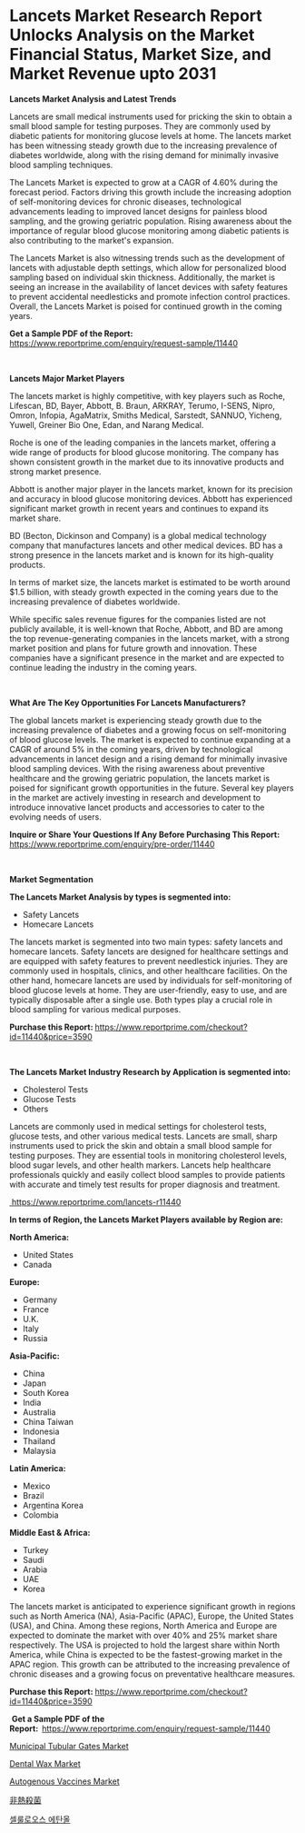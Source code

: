 <p><h1>Lancets Market Research Report Unlocks Analysis on the Market Financial Status, Market Size, and Market Revenue upto 2031</h1></p><p><strong>Lancets Market Analysis and Latest Trends</strong></p>
<p><p>Lancets are small medical instruments used for pricking the skin to obtain a small blood sample for testing purposes. They are commonly used by diabetic patients for monitoring glucose levels at home. The lancets market has been witnessing steady growth due to the increasing prevalence of diabetes worldwide, along with the rising demand for minimally invasive blood sampling techniques. </p><p>The Lancets Market is expected to grow at a CAGR of 4.60% during the forecast period. Factors driving this growth include the increasing adoption of self-monitoring devices for chronic diseases, technological advancements leading to improved lancet designs for painless blood sampling, and the growing geriatric population. Rising awareness about the importance of regular blood glucose monitoring among diabetic patients is also contributing to the market's expansion.</p><p>The Lancets Market is also witnessing trends such as the development of lancets with adjustable depth settings, which allow for personalized blood sampling based on individual skin thickness. Additionally, the market is seeing an increase in the availability of lancet devices with safety features to prevent accidental needlesticks and promote infection control practices. Overall, the Lancets Market is poised for continued growth in the coming years.</p></p>
<p><strong>Get a Sample PDF of the Report:&nbsp;</strong> <a href="https://www.reportprime.com/enquiry/request-sample/11440">https://www.reportprime.com/enquiry/request-sample/11440</a></p>
<p>&nbsp;</p>
<p><strong>Lancets Major Market Players</strong></p>
<p><p>The lancets market is highly competitive, with key players such as Roche, Lifescan, BD, Bayer, Abbott, B. Braun, ARKRAY, Terumo, I-SENS, Nipro, Omron, Infopia, AgaMatrix, Smiths Medical, Sarstedt, SANNUO, Yicheng, Yuwell, Greiner Bio One, Edan, and Narang Medical.</p><p>Roche is one of the leading companies in the lancets market, offering a wide range of products for blood glucose monitoring. The company has shown consistent growth in the market due to its innovative products and strong market presence.</p><p>Abbott is another major player in the lancets market, known for its precision and accuracy in blood glucose monitoring devices. Abbott has experienced significant market growth in recent years and continues to expand its market share.</p><p>BD (Becton, Dickinson and Company) is a global medical technology company that manufactures lancets and other medical devices. BD has a strong presence in the lancets market and is known for its high-quality products.</p><p>In terms of market size, the lancets market is estimated to be worth around $1.5 billion, with steady growth expected in the coming years due to the increasing prevalence of diabetes worldwide.</p><p>While specific sales revenue figures for the companies listed are not publicly available, it is well-known that Roche, Abbott, and BD are among the top revenue-generating companies in the lancets market, with a strong market position and plans for future growth and innovation. These companies have a significant presence in the market and are expected to continue leading the industry in the coming years.</p></p>
<p>&nbsp;</p>
<p><strong>What Are The Key Opportunities For Lancets Manufacturers?</strong></p>
<p><p>The global lancets market is experiencing steady growth due to the increasing prevalence of diabetes and a growing focus on self-monitoring of blood glucose levels. The market is expected to continue expanding at a CAGR of around 5% in the coming years, driven by technological advancements in lancet design and a rising demand for minimally invasive blood sampling devices. With the rising awareness about preventive healthcare and the growing geriatric population, the lancets market is poised for significant growth opportunities in the future. Several key players in the market are actively investing in research and development to introduce innovative lancet products and accessories to cater to the evolving needs of users.</p></p>
<p><strong>Inquire or Share Your Questions If Any Before Purchasing This Report:</strong> <a href="https://www.reportprime.com/enquiry/pre-order/11440">https://www.reportprime.com/enquiry/pre-order/11440</a></p>
<p>&nbsp;</p>
<p><strong>Market Segmentation</strong></p>
<p><strong>The Lancets Market Analysis by types is segmented into:</strong></p>
<p><ul><li>Safety Lancets</li><li>Homecare Lancets</li></ul></p>
<p><p>The lancets market is segmented into two main types: safety lancets and homecare lancets. Safety lancets are designed for healthcare settings and are equipped with safety features to prevent needlestick injuries. They are commonly used in hospitals, clinics, and other healthcare facilities. On the other hand, homecare lancets are used by individuals for self-monitoring of blood glucose levels at home. They are user-friendly, easy to use, and are typically disposable after a single use. Both types play a crucial role in blood sampling for various medical purposes.</p></p>
<p><strong>Purchase this Report:&nbsp;</strong><a href="https://www.reportprime.com/checkout?id=11440&price=3590">https://www.reportprime.com/checkout?id=11440&price=3590</a></p>
<p>&nbsp;</p>
<p><strong>The Lancets Market Industry Research by Application is segmented into:</strong></p>
<p><ul><li>Cholesterol Tests</li><li>Glucose Tests</li><li>Others</li></ul></p>
<p><p>Lancets are commonly used in medical settings for cholesterol tests, glucose tests, and other various medical tests. Lancets are small, sharp instruments used to prick the skin and obtain a small blood sample for testing purposes. They are essential tools in monitoring cholesterol levels, blood sugar levels, and other health markers. Lancets help healthcare professionals quickly and easily collect blood samples to provide patients with accurate and timely test results for proper diagnosis and treatment.</p></p>
<p><a href="https://www.reportprime.com/lancets-r11440">&nbsp;https://www.reportprime.com/lancets-r11440</a></p>
<p><strong>In terms of Region, the Lancets Market Players available by Region are:</strong></p>
<p>
    <p> <strong> North America: </strong>
        <ul>
            <li>United States</li>
            <li>Canada</li>
        </ul>
        </p> 
    <p> <strong> Europe: </strong>
        <ul>
            <li>Germany</li>
            <li>France</li>
            <li>U.K.</li>
            <li>Italy</li>
            <li>Russia</li>
        </ul>
        </p> 
    <p> <strong> Asia-Pacific: </strong>
        <ul>
            <li>China</li>
            <li>Japan</li>
            <li>South Korea</li>
            <li>India</li>
            <li>Australia</li>
            <li>China Taiwan</li>
            <li>Indonesia</li>
            <li>Thailand</li>
            <li>Malaysia</li>
        </ul>
        </p> 
    <p> <strong> Latin America: </strong>
        <ul>
            <li>Mexico</li>
            <li>Brazil</li>
            <li>Argentina Korea</li>
            <li>Colombia</li>
        </ul>
        </p> 
    <p> <strong> Middle East & Africa: </strong>
        <ul>
            <li>Turkey</li>
            <li>Saudi</li>
            <li>Arabia</li>
            <li>UAE</li>
            <li>Korea</li>
        </ul>
    </p>
    </p>
<p><p>The lancets market is anticipated to experience significant growth in regions such as North America (NA), Asia-Pacific (APAC), Europe, the United States (USA), and China. Among these regions, North America and Europe are expected to dominate the market with over 40% and 25% market share respectively. The USA is projected to hold the largest share within North America, while China is expected to be the fastest-growing market in the APAC region. This growth can be attributed to the increasing prevalence of chronic diseases and a growing focus on preventative healthcare measures.</p></p>
<p><strong>Purchase this Report: </strong><a href="https://www.reportprime.com/checkout?id=11440&price=3590">https://www.reportprime.com/checkout?id=11440&price=3590</a></p>
<p>&nbsp;<strong>Get a Sample PDF of the Report:&nbsp;&nbsp;</strong><a href="https://www.reportprime.com/enquiry/request-sample/11440">https://www.reportprime.com/enquiry/request-sample/11440</a></p>
<p><strong></strong></p>
<p><p><a href="https://www.linkedin.com/pulse/municipal-tubular-gates-market-insights-cagr-trends-growth-esbnc?trackingId=HN0YSafokolrrHPICFUR%2Bg%3D%3D">Municipal Tubular Gates Market</a></p><p><a href="https://github.com/maudAbbott7/Market-Research-Report-List-1/blob/main/dental-wax-market.md">Dental Wax Market</a></p><p><a href="https://github.com/MaraKoelpin2023/Market-Research-Report-List-1/blob/main/autogenous-vaccines-market.md">Autogenous Vaccines Market</a></p><p><a href="https://github.com/marbadji/Market-Research-Report-List-1/blob/main/300887882828.md">非熱殺菌</a></p><p><a href="https://medium.com/@pepo3k/2024-2031-%EA%B8%B0%EA%B0%84-%EB%8F%99%EC%95%88-%EC%98%88%EC%B8%A1%EB%90%9C-%EC%84%B8%ED%8F%AC-%EC%86%8C%EC%9E%AC-%EC%97%90%ED%83%84%EC%98%AC-%EC%8B%9C%EC%9E%A5-%EB%8F%99%ED%96%A5-%EB%B0%8F-%EC%8B%9C%EC%9E%A5-%EB%B6%84%EC%84%9D-63e94b675d3c">셀룰로오스 에탄올</a></p></p>